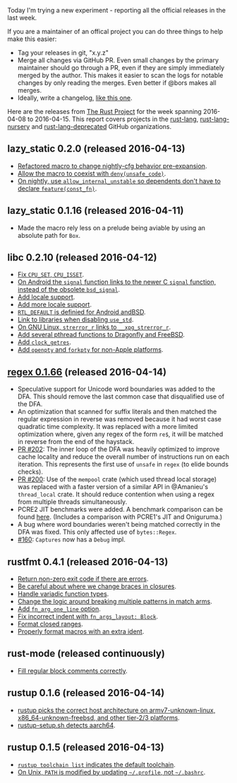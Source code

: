 Today I'm trying a new experiment - reporting all the official releases in the last week.

If you are a maintainer of an offical project you can do three things to help make this easier:

* Tag your releases in git, "x.y.z"
* Merge all changes via GitHub PR. Even small changes by the primary maintainer should go through a PR,
  even if they are simply immediately merged by the author. This makes it easier to scan the logs for
  notable changes by only reading the merges. Even better if @bors makes all merges.
* Ideally, write a changelog, [like this one](https://github.com/rust-lang-nursery/regex/blob/master/CHANGELOG.md).

Here are the releases from [The Rust Project] for the week spanning 2016-04-08 to 2016-04-15.
This report covers projects in the [rust-lang], [rust-lang-nursery] and [rust-lang-deprecated] GitHub organizations.

[The Rust Project]: https://www.rust-lang.org
[rust-lang]: https://github.com/rust-lang
[rust-lang-nursery]: https://github.com/rust-lang-nursery
[rust-lang-deprecated]: https://github.com/rust-lang-deprecated

## lazy_static 0.2.0 (released 2016-04-13)

* [Refactored macro to change nightly-cfg behavior
  pre-expansion][lazy-static-m].
* [Allow the macro to coexist with `deny(unsafe_code)`][lazy-static-c].
* [On nightly, use `allow_internal_unstable` so dependents don't have
  to declare `feature(const_fn)`][lazy-static-u].

[lazy-static-m]: https://github.com/rust-lang-nursery/lazy-static.rs/commit/84ae95be35bcc662396cf2d7702afc3df9b8ea29
[lazy-static-c]: https://github.com/rust-lang-nursery/lazy-static.rs/commit/20037705ae9b6ea40889adfd266dd38d0db90466
[lazy-static-u]: https://github.com/rust-lang-nursery/lazy-static.rs/commit/1b705737522b40c71030050c25050843ce8c08d1

## lazy_static 0.1.16 (released 2016-04-11)

* Made the macro rely less on a prelude being aviable by using an
  absolute path for `Box`.

## libc 0.2.10 (released 2016-04-12)

* [Fix `CPU_SET`, `CPU_ISSET`][libc-c].
* [On Android the `signal` function links to the newer C `signal`
  function, instead of the obsolete `bsd_signal`][libc-s].
* [Add locale support][libc-ll].
* [Add more locale support][libc-l].
* [`RTL_DEFAULT` is definied for Android andBSD][libc-r].
* [Link to libraries when disabling `use_std`][libc-st].
* [On GNU Linux, `strerror_r` links to `__xpg_strerror_r`][libc-e].
* [Add several pthread functions to Dragonfly and FreeBSD][libc-d].
* [Add `clock_getres`][libc-gr].
* [Add `openpty` and `forkpty` for non-Apple platforms][libc-f].

[libc-c]: https://github.com/rust-lang/libc/pull/256
[libc-s]: https://github.com/rust-lang/libc/pull/237
[libc-l]: https://github.com/rust-lang/libc/pull/248
[libc-ll]: https://github.com/rust-lang/libc/pull/244
[libc-r]: https://github.com/rust-lang/libc/pull/254
[libc-st]: https://github.com/rust-lang/libc/pull/249
[libc-e]: https://github.com/rust-lang/libc/pull/253
[libc-d]: https://github.com/rust-lang/libc/pull/252
[libc-gr]: https://github.com/rust-lang/libc/pull/247
[libc-f]: https://github.com/rust-lang/libc/pull/246

## [regex 0.1.66][] (released 2016-04-14)

[regex 0.1.66]: https://github.com/rust-lang-nursery/regex/blob/master/CHANGELOG.md#0166

* Speculative support for Unicode word boundaries was added to the DFA. This
  should remove the last common case that disqualified use of the DFA.
* An optimization that scanned for suffix literals and then matched the regular
  expression in reverse was removed because it had worst case quadratic time
  complexity. It was replaced with a more limited optimization where, given any
  regex of the form `re$`, it will be matched in reverse from the end of the
  haystack.
* [PR #202](https://github.com/rust-lang-nursery/regex/pull/202):
  The inner loop of the DFA was heavily optimized to improve cache locality
  and reduce the overall number of instructions run on each iteration. This
  represents the first use of `unsafe` in `regex` (to elide bounds checks).
* [PR #200](https://github.com/rust-lang-nursery/regex/pull/200):
  Use of the `mempool` crate (which used thread local storage) was replaced
  with a faster version of a similar API in @Amanieu's `thread_local` crate.
  It should reduce contention when using a regex from multiple threads
  simultaneously.
* PCRE2 JIT benchmarks were added. A benchmark comparison can be found
  [here](https://gist.github.com/anonymous/14683c01993e91689f7206a18675901b).
  (Includes a comparison with PCRE1's JIT and Oniguruma.)
* A bug where word boundaries weren't being matched correctly in the DFA was
  fixed. This only affected use of `bytes::Regex`.
* [#160](https://github.com/rust-lang-nursery/regex/issues/160):
  `Captures` now has a `Debug` impl.

## rustfmt 0.4.1 (released 2016-04-13)

* [Return non-zero exit code if there are errors][rustfmt-nz].
* [Be careful about where we change braces in closures][rustfmt-cb].
* [Handle variadic function types][rustfmt-vf].
* [Change the logic around breaking multiple patterns in match
  arms][rustfmt-mp].
* [Add `fn_arg_one_line` option][rustfmt-fa].
* [Fix incorrect indent with `fn_args_layout: Block`][rustfmt-ci].
* [Format closed ranges][rustfmt-cr].
* [Properly format macros with an extra ident][rustfmt-id].

[rustfmt-nz]: https://github.com/rust-lang-nursery/rustfmt/pull/923
[rustfmt-cb]: https://github.com/rust-lang-nursery/rustfmt/pull/926
[rustfmt-vf]: https://github.com/rust-lang-nursery/rustfmt/pull/918
[rustfmt-mp]: https://github.com/rust-lang-nursery/rustfmt/pull/912
[rustfmt-fa]: https://github.com/rust-lang-nursery/rustfmt/pull/896
[rustfmt-ci]: https://github.com/rust-lang-nursery/rustfmt/pull/895
[rustfmt-cr]: https://github.com/rust-lang-nursery/rustfmt/pull/892
[rustfmt-id]: https://github.com/rust-lang-nursery/rustfmt/pull/883

## rust-mode (released continuously)

* [Fill regular block comments correctly][rust-mode-f].

[rust-mode-f]: https://github.com/rust-lang/rust-mode/pull/148

## rustup 0.1.6 (released 2016-04-14)

* [rustup picks the correct host architecture on armv7-unknown-linux,
  x86_64-unknown-freebsd, and other tier-2/3 platforms][rustup-a].
* [rustup-setup.sh detects aarch64][rustup-s].

[rustup-a]: https://github.com/rust-lang-nursery/rustup.rs/issues/314
[rustup-s]: https://github.com/rust-lang-nursery/rustup.rs/issues/310

## rustup 0.1.5 (released 2016-04-13)

* [`rustup toolchain list` indicates the default toolchain][rustup-sd].
* [On Unix, `PATH` is modified by updating `~/.profile`, not
  `~/.bashrc`][rustup-p].

[rustup-sd]: https://github.com/rust-lang-nursery/rustup.rs/pull/290
[rustup-p]: https://github.com/rust-lang-nursery/rustup.rs/pull/282
